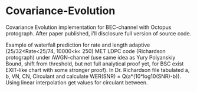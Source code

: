 # Covariance-Evolution

Covariance Evolution implementation for BEC-channel with Octopus protograph. After paper published, i'll disclosure full version of source code.




Example of waterfall prediction for rate and length adaptive (25/32<Rate<25/74, 10000<k< 250) MET LDPC code (Richardson protograph) under AWGN-channel (use same idea as Yury Polyanskiy Bound, shift from threshold, but not full analytical proof yet, for BSC exist EXIT-like chart with some stronger proof). In Dr. Richardson file tabulated a, b, VN, CN, Circulant and calculate WER(SNR) = Q(a*(10*log10(SNR)-b)). Using linear interpolation get values for circulant between.
